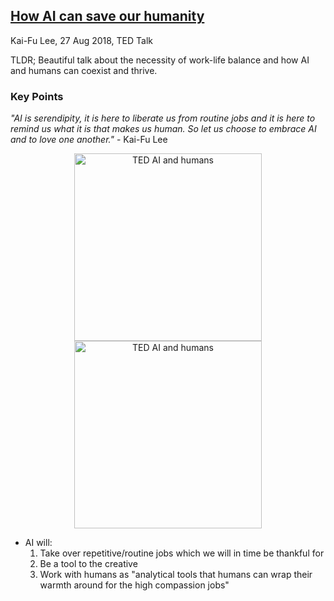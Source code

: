 ## [How AI can save our humanity](https://www.youtube.com/watch?v=ajGgd9Ld-Wc)
Kai-Fu Lee, 27 Aug 2018, TED Talk

TLDR; Beautiful talk about the necessity of work-life balance and how AI and humans can coexist and thrive. 

### Key Points
*"AI is serendipity, it is here to liberate us from routine jobs and it is here to remind us what it is that makes us human. So let us choose to embrace AI and to love one another."* - Kai-Fu Lee

<p align="center">
<img src="https://github.com/gcunhase/PaperNotes/blob/master/notes/imgs/ted_aisavehumanity_graph1.png" width="300" alt="TED AI and humans" hspace="20">
<img src="https://github.com/gcunhase/PaperNotes/blob/master/notes/imgs/ted_aisavehumanity_graph2.png" width="300" alt="TED AI and humans">
</p>

* AI will:
    1. Take over repetitive/routine jobs which we will in time be thankful for
    2. Be a tool to the creative
    3. Work with humans as "analytical tools that humans can wrap their warmth around for the high compassion jobs"
